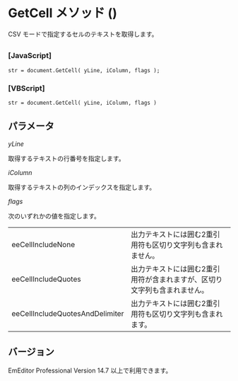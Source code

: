 # GetCell メソッド ()

CSV モードで指定するセルのテキストを取得します。

## 

### \[JavaScript\]

```
str = document.GetCell( yLine, iColumn, flags );
```

### \[VBScript\]

```
str = document.GetCell( yLine, iColumn, flags )
```

## パラメータ

_yLine_

取得するテキストの行番号を指定します。

_iColumn_

取得するテキストの列のインデックスを指定します。

_flags_

次のいずれかの値を指定します。

|     |     |
| --- | --- |
| eeCellIncludeNone | 出力テキストには囲む2重引用符も区切り文字列も含まれません。 |
| eeCellIncludeQuotes | 出力テキストには囲む2重引用符が含まれますが、区切り文字列も含まれません。 |
| eeCellIncludeQuotesAndDelimiter | 出力テキストには囲む2重引用符も区切り文字列も含まれます。 |

## バージョン

EmEditor Professional Version 14.7 以上で利用できます。

